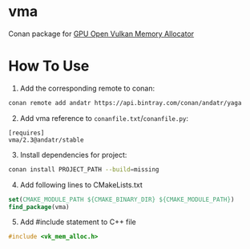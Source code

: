 # vma
Conan package for [GPU Open Vulkan Memory Allocator](https://github.com/GPUOpen-LibrariesAndSDKs/VulkanMemoryAllocator)

# How To Use

1. Add the corresponding remote to conan:

```bash
conan remote add andatr https://api.bintray.com/conan/andatr/yaga
```

2. Add vma reference to `conanfile.txt`/`conanfile.py`:

```
[requires]
vma/2.3@andatr/stable
```

3. Install dependencies for project:

```bash
conan install PROJECT_PATH --build=missing
```

4. Add following lines to CMakeLists.txt

```cmake
set(CMAKE_MODULE_PATH ${CMAKE_BINARY_DIR} ${CMAKE_MODULE_PATH})
find_package(vma)
```

5. Add #include statement to C++ file

```cpp
#include <vk_mem_alloc.h>
```
